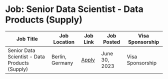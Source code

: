 # Job: Senior Data Scientist - Data Products (Supply)

| Job Title | Job Location | Job Link | Job Posted | Visa Sponsorship |
| --- | --- | --- | --- | --- |
| Senior Data Scientist - Data Products (Supply) | Berlin, Germany | [Apply](https://www.getyourguide.careers/jobs/5103009) | June 30, 2023 | Visa Sponsorship |
